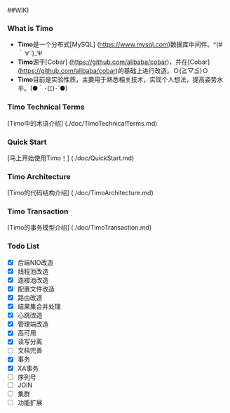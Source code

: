 ##WIKI

### What is Timo

- **Timo**是一个分布式[MySQL] (https://www.mysql.com)数据库中间件。^(#｀∀´)_Ψ
- **Timo**源于[Cobar] (https://github.com/alibaba/cobar)，并在[Cobar] (https://github.com/alibaba/cobar)的基础上进行改造。Ｏ(≧▽≦)Ｏ
- **Timo**目前是实验性质，主要用于熟悉相关技术，实现个人想法，提高姿势水平。(●｀･(ｴ)･´●)

### Timo Technical Terms

[Timo中的术语介绍] (./doc/TimoTechnicalTerms.md)

### Quick Start

[马上开始使用Timo！] (./doc/QuickStart.md)

### Timo Architecture

[Timo的代码结构介绍] (./doc/TimoArchitecture.md)

### Timo Transaction

[Timo的事务模型介绍] (./doc/TimoTransaction.md)

### Todo List
- [x] 后端NIO改造
- [x] 线程池改造
- [x] 连接池改造
- [x] 配置文件改造
- [x] 路由改造
- [x] 结果集合并处理
- [x] 心跳改造
- [x] 管理端改造
- [x] 高可用
- [x] 读写分离
- [ ] 文档完善
- [x] 事务
- [x] XA事务
- [ ] 序列号
- [ ] JOIN
- [ ] 集群
- [ ] 功能扩展
